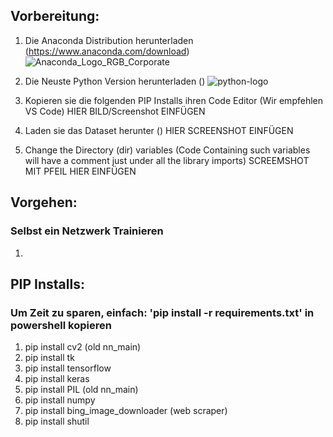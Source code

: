 ## Vorbereitung:
1. Die Anaconda Distribution herunterladen (https://www.anaconda.com/download)
   ![Anaconda_Logo_RGB_Corporate](https://github.com/Yoichiro1/Neuronales-Netzwerk/assets/158302206/a3ec9da3-e883-493f-9fbf-dfd9866e5af5)

3. Die Neuste Python Version herunterladen ()
   ![python-logo](https://github.com/Yoichiro1/Neuronales-Netzwerk/assets/158302206/7f5eb776-06fc-49eb-896b-35850e6b5413)

5. Kopieren sie die folgenden PIP Installs ihren Code Editor (Wir empfehlen VS Code)
   HIER BILD/Screenshot EINFÜGEN
6. Laden sie das Dataset herunter ()
   HIER SCREENSHOT EINFÜGEN
8. Change the Directory (dir) variables (Code Containing such variables will have a comment just under all the library imports)
SCREEMSHOT MIT PFEIL HIER EINFÜGEN




## Vorgehen:
### Selbst ein Netzwerk Trainieren
1. 







## PIP Installs:
### Um Zeit zu sparen, einfach: 'pip install -r requirements.txt' in powershell kopieren
1.  pip install cv2 (old nn_main)
2.  pip install tk
3.  pip install tensorflow
4.  pip install keras
5.  pip install PIL (old nn_main)
6.  pip install numpy
7.  pip install bing_image_downloader (web scraper)
8.  pip install shutil


